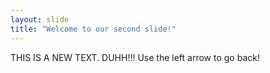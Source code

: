 ```yaml
---
layout: slide
title: "Welcome to our second slide!"
---
```

THIS IS A NEW TEXT. DUHH!!!
Use the left arrow to go back!
